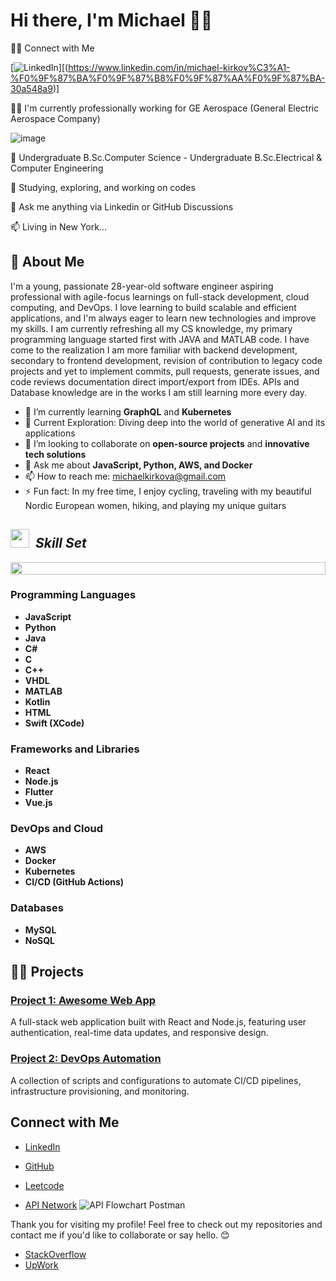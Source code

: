 
# Hi there, I'm Michael 👋🏻

👩‍💻 Connect with Me

[![LinkedIn](https://img.shields.io/badge/LinkedIn-Connect-blue)][(https://www.linkedin.com/in/michael-kirkov%C3%A1-%F0%9F%87%BA%F0%9F%87%B8%F0%9F%87%AA%F0%9F%87%BA-30a548a9)]

👩‍💻 I'm currently professionally working for GE Aerospace (General Electric Aerospace Company) 

![image](https://github.com/user-attachments/assets/73d59f2e-e87a-40ae-98bc-59a1e3fda0df)

🧠 Undergraduate B.Sc.Computer Science - Undergraduate B.Sc.Electrical & Computer Engineering

🤔 Studying, exploring, and working on codes

💬 Ask me anything via Linkedin or GitHub Discussions

📫 Living in New York...

## 🚀 About Me

I'm a young, passionate 28-year-old software engineer aspiring professional with agile-focus learnings on full-stack development, cloud computing, and DevOps. I love learning to build scalable and efficient applications, and I'm always eager to learn new technologies and improve my skills. I am currently refreshing all my CS knowledge, my primary programming language started first with JAVA and MATLAB code. I have come to the realization I am more familiar with backend development, secondary to frontend development, revision of contribution to legacy code projects and yet to implement commits, pull requests, generate issues, and code reviews documentation direct import/export from IDEs. APIs and Database knowledge are in the works I am still learning more every day.

- 🌱 I’m currently learning **GraphQL** and **Kubernetes**
- 🤖 Current Exploration: Diving deep into the world of generative AI and its applications<br>
- 👯 I’m looking to collaborate on **open-source projects** and **innovative tech solutions**
- 💬 Ask me about **JavaScript, Python, AWS, and Docker**
- 📫 How to reach me: [michaelkirkova@gmail.com](mailto:michaelkirkova@gmail.com)
- ⚡ Fun fact: In my free time, I enjoy cycling, traveling with my beautiful Nordic European women, hiking, and playing my unique guitars

## <img src="https://media2.giphy.com/media/QssGEmpkyEOhBCb7e1/giphy.gif?cid=ecf05e47a0n3gi1bfqntqmob8g9aid1oyj2wr3ds3mg700bl&rid=giphy.gif" width ="30">&nbsp; ***Skill Set***
<img src="https://i.imgur.com/dBaSKWF.gif" height="20" width="100%">

### Programming Languages
- **JavaScript**
- **Python**
- **Java**
- **C#**
- **C**
- **C++**
- **VHDL**
- **MATLAB**
- **Kotlin**
- **HTML**
- **Swift (XCode)**
  
### Frameworks and Libraries
- **React**
- **Node.js**
- **Flutter**
- **Vue.js**

### DevOps and Cloud
- **AWS**
- **Docker**
- **Kubernetes**
- **CI/CD (GitHub Actions)**

### Databases
- **MySQL**
- **NoSQL**


## 👩‍💻 Projects

### [Project 1: Awesome Web App](https://github.com/EngineerMichael/Project-1-Awesome-Web-App)
A full-stack web application built with React and Node.js, featuring user authentication, real-time data updates, and responsive design.

### [Project 2: DevOps Automation](https://github.com/EngineerMichael/Project-2-DevOps-Automation)
A collection of scripts and configurations to automate CI/CD pipelines, infrastructure provisioning, and monitoring.

## Connect with Me

- [LinkedIn](https://www.linkedin.com/in/michael-k-30a548a9/)
  
- [GitHub](https://github.com/EngineerMichael)
- [Leetcode](https://leetcode.com/u/engineermichael/)

- [API Network](https://www.postman.com/api-engineering-2025)
![API Flowchart Postman](https://github.com/user-attachments/assets/4ac83d78-d869-45f9-9ad6-989298213d59)

Thank you for visiting my profile! Feel free to check out my repositories and contact me if you'd like to collaborate or say hello. 😊

- [StackOverflow](https://stackoverflow.com/users/28923276/michael-kirkova)
- [UpWork](https://www.upwork.com/freelancers/~0153bd8a96cec3bbd0?viewMode=1)
